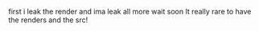 first i leak the render and ima leak all more wait soon
It really rare to have the renders and the src!
